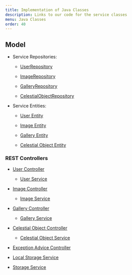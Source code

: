 ```yaml
---
title: Implementation of Java Classes
description: Links to our code for the service classes
menu: Java Classes
order: 40
---
```


## Model

* Service Repositories:

    * [UserRepository](https://github.com/north-star-sharing/north-star-sharing-service/blob/main/src/main/java/edu/cnm/deepdive/northstarsharing/model/dao/UserRepository.java) <br>
      
    * [ImageRepository](https://github.com/north-star-sharing/north-star-sharing-service/blob/main/src/main/java/edu/cnm/deepdive/northstarsharing/model/dao/ImageRepository.java) <br>
      
    * [GalleryRepository](https://github.com/north-star-sharing/north-star-sharing-service/blob/main/src/main/java/edu/cnm/deepdive/northstarsharing/model/dao/GalleryRepository.java) <br>
      
    * [CelestialObjectRepository](https://github.com/north-star-sharing/north-star-sharing-service/blob/main/src/main/java/edu/cnm/deepdive/northstarsharing/model/dao/CelestialObjectRepository.java) <br>
    
* Service Entities:

    * [User Entity](https://github.com/north-star-sharing/north-star-sharing-service/blob/main/src/main/java/edu/cnm/deepdive/northstarsharing/model/entity/User.java) <br>
  
    * [Image Entity](https://github.com/north-star-sharing/north-star-sharing-service/blob/main/src/main/java/edu/cnm/deepdive/northstarsharing/model/entity/Image.java) <br>
  
    * [Gallery Entity](https://github.com/north-star-sharing/north-star-sharing-service/blob/main/src/main/java/edu/cnm/deepdive/northstarsharing/model/entity/Gallery.java) <br>
  
    * [Celestial Object Entity](https://github.com/north-star-sharing/north-star-sharing-service/blob/main/src/main/java/edu/cnm/deepdive/northstarsharing/model/entity/Gallery.java) <br>

### REST Controllers

* [User Controller](https://github.com/north-star-sharing/north-star-sharing-service/blob/main/src/main/java/edu/cnm/deepdive/northstarsharing/controller/UserController.java) <br>

    * [User Service](https://github.com/north-star-sharing/north-star-sharing-service/blob/main/src/main/java/edu/cnm/deepdive/northstarsharing/service/UserService.java) <br>

* [Image Controller](https://github.com/north-star-sharing/north-star-sharing-service/blob/main/src/main/java/edu/cnm/deepdive/northstarsharing/controller/ImageController.java) <br>

    * [Image Service](https://github.com/north-star-sharing/north-star-sharing-service/blob/main/src/main/java/edu/cnm/deepdive/northstarsharing/service/ImageService.java) <br>

* [Gallery Controller](https://github.com/north-star-sharing/north-star-sharing-service/blob/main/src/main/java/edu/cnm/deepdive/northstarsharing/controller/GalleryController.java) <br>

    * [Gallery Service](https://github.com/north-star-sharing/north-star-sharing-service/blob/main/src/main/java/edu/cnm/deepdive/northstarsharing/service/GalleryService.java) <br>

* [Celestial Object Controller](https://github.com/north-star-sharing/north-star-sharing-service/blob/main/src/main/java/edu/cnm/deepdive/northstarsharing/controller/CelestialObjectController.java) <br>

    * [Celestial Object Service](https://github.com/north-star-sharing/north-star-sharing-service/blob/main/src/main/java/edu/cnm/deepdive/northstarsharing/service/CelestialObjectService.java) <br>

* [Exception Advice Controller](https://github.com/north-star-sharing/north-star-sharing-service/blob/main/src/main/java/edu/cnm/deepdive/northstarsharing/controller/ExceptionAdvice.java) <br>

* [Local Storage Service](https://github.com/north-star-sharing/north-star-sharing-service/blob/main/src/main/java/edu/cnm/deepdive/northstarsharing/service/LocalFilesystemStorageService.java) <br>

* [Storage Service](https://github.com/north-star-sharing/north-star-sharing-service/blob/main/src/main/java/edu/cnm/deepdive/northstarsharing/service/StorageService.java) <br>

